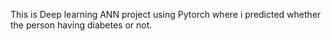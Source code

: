 This is Deep learning ANN project using Pytorch where i predicted whether the person having diabetes or not.
